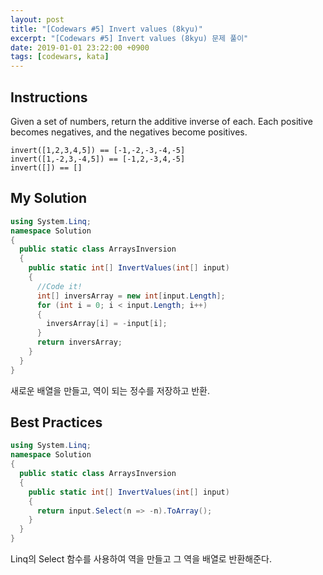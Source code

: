 ```yaml
---
layout: post
title: "[Codewars #5] Invert values (8kyu)"
excerpt: "[Codewars #5] Invert values (8kyu) 문제 풀이"
date: 2019-01-01 23:22:00 +0900
tags: [codewars, kata]
---
```


## Instructions

Given a set of numbers, return the additive inverse of each. Each positive becomes negatives, and the negatives become positives.

```
invert([1,2,3,4,5]) == [-1,-2,-3,-4,-5]
invert([1,-2,3,-4,5]) == [-1,2,-3,4,-5]
invert([]) == []
```

## My Solution

```csharp
using System.Linq;
namespace Solution
{
  public static class ArraysInversion
  {
    public static int[] InvertValues(int[] input)
    {
      //Code it!
      int[] inversArray = new int[input.Length];
      for (int i = 0; i < input.Length; i++)
      {
        inversArray[i] = -input[i];
      }
      return inversArray;
    }
  }
}
```

새로운 배열을 만들고, 역이 되는 정수를 저장하고 반환.

## Best Practices

```csharp
using System.Linq;
namespace Solution
{
  public static class ArraysInversion
  {
    public static int[] InvertValues(int[] input)
    {
      return input.Select(n => -n).ToArray();
    }
  }
}
```

Linq의 Select 함수를 사용하여 역을 만들고 그 역을 배열로 반환해준다.